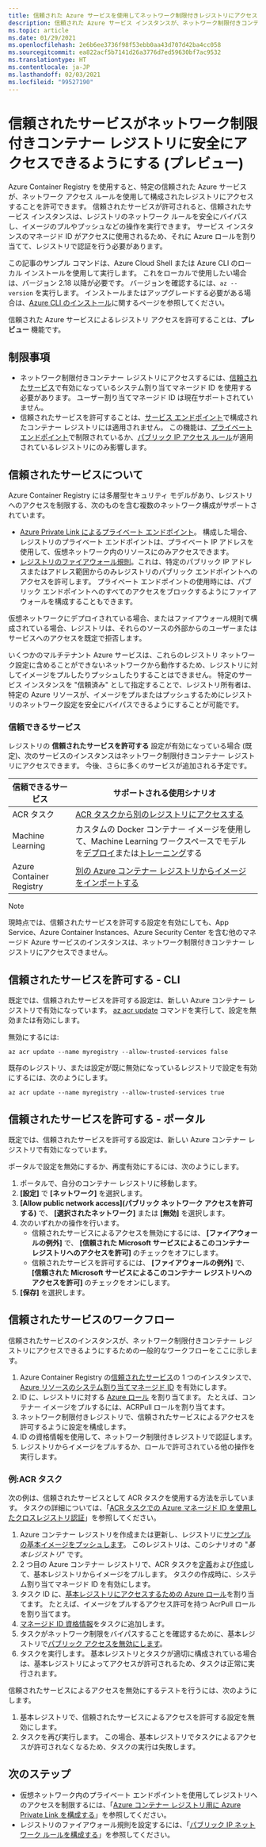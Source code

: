 ```yaml
---
title: 信頼された Azure サービスを使用してネットワーク制限付きレジストリにアクセスする
description: 信頼された Azure サービス インスタンスが、ネットワーク制限付きコンテナー レジストリに安全にアクセスしてイメージをプルまたはプッシュできるようにする
ms.topic: article
ms.date: 01/29/2021
ms.openlocfilehash: 2e6b6ee3736f98f53ebb0aa43d707d42ba4cc058
ms.sourcegitcommit: ea822acf5b7141d26a3776d7ed59630bf7ac9532
ms.translationtype: HT
ms.contentlocale: ja-JP
ms.lasthandoff: 02/03/2021
ms.locfileid: "99527190"
---
```

# <a name="allow-trusted-services-to-securely-access-a-network-restricted-container-registry-preview"></a>信頼されたサービスがネットワーク制限付きコンテナー レジストリに安全にアクセスできるようにする (プレビュー)

Azure Container Registry を使用すると、特定の信頼された Azure サービスが、ネットワーク アクセス ルールを使用して構成されたレジストリにアクセスすることを許可できます。 信頼されたサービスが許可されると、信頼されたサービス インスタンスは、レジストリのネットワーク ルールを安全にバイパスし、イメージのプルやプッシュなどの操作を実行できます。 サービス インスタンスのマネージド ID がアクセスに使用されるため、それに Azure ロールを割り当てて、レジストリで認証を行う必要があります。

この記事のサンプル コマンドは、Azure Cloud Shell または Azure CLI のローカル インストールを使用して実行します。 これをローカルで使用したい場合は、バージョン 2.18 以降が必要です。 バージョンを確認するには、`az --version` を実行します。 インストールまたはアップグレードする必要がある場合は、[Azure CLI のインストール](/cli/azure/install-azure-cli)に関するページを参照してください。

信頼された Azure サービスによるレジストリ アクセスを許可することは、**プレビュー** 機能です。

## <a name="limitations"></a>制限事項

* ネットワーク制限付きコンテナー レジストリにアクセスするには、[信頼されたサービス](#trusted-services)で有効になっているシステム割り当てマネージド ID を使用する必要があります。 ユーザー割り当てマネージド ID は現在サポートされていません。
* 信頼されたサービスを許可することは、[サービス エンドポイント](container-registry-vnet.md)で構成されたコンテナー レジストリには適用されません。 この機能は、[プライベート エンドポイント](container-registry-private-link.md)で制限されているか、[パブリック IP アクセス ルール](container-registry-access-selected-networks.md)が適用されているレジストリにのみ影響します。 

## <a name="about-trusted-services"></a>信頼されたサービスについて

Azure Container Registry には多層型セキュリティ モデルがあり、レジストリへのアクセスを制限する、次のものを含む複数のネットワーク構成がサポートされています。

* [Azure Private Link によるプライベート エンドポイント](container-registry-private-link.md)。 構成した場合、レジストリのプライベート エンドポイントは、プライベート IP アドレスを使用して、仮想ネットワーク内のリソースにのみアクセスできます。  
* [レジストリのファイアウォール規則](container-registry-access-selected-networks.md)。これは、特定のパブリック IP アドレスまたはアドレス範囲からのみレジストリのパブリック エンドポイントへのアクセスを許可します。 プライベート エンドポイントの使用時には、パブリック エンドポイントへのすべてのアクセスをブロックするようにファイアウォールを構成することもできます。

仮想ネットワークにデプロイされている場合、またはファイアウォール規則で構成されている場合、レジストリは、それらのソースの外部からのユーザーまたはサービスへのアクセスを既定で拒否します。 

いくつかのマルチテナント Azure サービスは、これらのレジストリ ネットワーク設定に含めることができないネットワークから動作するため、レジストリに対してイメージをプルしたりプッシュしたりすることはできません。 特定のサービス インスタンスを "信頼済み" として指定することで、レジストリ所有者は、特定の Azure リソースが、イメージをプルまたはプッシュするためにレジストリのネットワーク設定を安全にバイパスできるようにすることが可能です。 

### <a name="trusted-services"></a>信頼できるサービス

レジストリの **信頼されたサービスを許可する** 設定が有効になっている場合 (既定)、次のサービスのインスタンスはネットワーク制限付きコンテナー レジストリにアクセスできます。 今後、さらに多くのサービスが追加される予定です。

|信頼できるサービス  |サポートされる使用シナリオ  |
|---------|---------|
|ACR タスク     | [ACR タスクから別のレジストリにアクセスする](container-registry-tasks-cross-registry-authentication.md)       |
|Machine Learning | カスタムの Docker コンテナー イメージを使用して、Machine Learning ワークスペースでモデルを[デプロイ](../machine-learning/how-to-deploy-custom-docker-image.md)または[トレーニング](../machine-learning/how-to-train-with-custom-image.md)する |
|Azure Container Registry | [別の Azure コンテナー レジストリからイメージをインポートする](container-registry-import-images.md#import-from-an-azure-container-registry-in-the-same-ad-tenant) | 

> [!NOTE]
> 現時点では、信頼されたサービスを許可する設定を有効にしても、App Service、Azure Container Instances、Azure Security Center を含む他のマネージド Azure サービスのインスタンスは、ネットワーク制限付きコンテナー レジストリにアクセスできません。

## <a name="allow-trusted-services---cli"></a>信頼されたサービスを許可する - CLI

既定では、信頼されたサービスを許可する設定は、新しい Azure コンテナー レジストリで有効になっています。 [az acr update](/cli/azure/acr#az-acr-update) コマンドを実行して、設定を無効または有効にします。

無効にするには:

```azurecli
az acr update --name myregistry --allow-trusted-services false
```

既存のレジストリ、または設定が既に無効になっているレジストリで設定を有効にするには、次のようにします。

```azurecli
az acr update --name myregistry --allow-trusted-services true
```

## <a name="allow-trusted-services---portal"></a>信頼されたサービスを許可する - ポータル

既定では、信頼されたサービスを許可する設定は、新しい Azure コンテナー レジストリで有効になっています。 

ポータルで設定を無効にするか、再度有効にするには、次のようにします。

1. ポータルで、自分のコンテナー レジストリに移動します。
1. **[設定]** で **[ネットワーク]** を選択します。 
1. **[Allow public network access]\(パブリック ネットワーク アクセスを許可する\)** で、 **[選択されたネットワーク]** または **[無効]** を選択します。
1. 次のいずれかの操作を行います。
    * 信頼されたサービスによるアクセスを無効にするには、 **[ファイアウォールの例外]** で、 **[信頼された Microsoft サービスによるこのコンテナー レジストリへのアクセスを許可]** のチェックをオフにします。 
    * 信頼されたサービスを許可するには、 **[ファイアウォールの例外]** で、 **[信頼された Microsoft サービスによるこのコンテナー レジストリへのアクセスを許可]** のチェックをオンにします。
1. **[保存]** を選択します。

## <a name="trusted-services-workflow"></a>信頼されたサービスのワークフロー

信頼されたサービスのインスタンスが、ネットワーク制限付きコンテナー レジストリにアクセスできるようにするための一般的なワークフローをここに示します。

1. Azure Container Registry の[信頼されたサービス](#trusted-services)の 1 つのインスタンスで、[Azure リソースのシステム割り当てマネージド ID](../active-directory/managed-identities-azure-resources/overview.md) を有効にします。
1. ID に、レジストリに対する [Azure ロール](container-registry-roles.md) を割り当てます。 たとえば、コンテナー イメージをプルするには、ACRPull ロールを割り当てます。
1. ネットワーク制限付きレジストリで、信頼されたサービスによるアクセスを許可するように設定を構成します。
1. ID の資格情報を使用して、ネットワーク制限付きレジストリで認証します。 
1. レジストリからイメージをプルするか、ロールで許可されている他の操作を実行します。

### <a name="example-acr-tasks"></a>例:ACR タスク

次の例は、信頼されたサービスとして ACR タスクを使用する方法を示しています。 タスクの詳細については、「[ACR タスクでの Azure マネージド ID を使用したクロスレジストリ認証](container-registry-tasks-cross-registry-authentication.md)」を参照してください。

1. Azure コンテナー レジストリを作成または更新し、レジストリに[サンプルの基本イメージをプッシュします](container-registry-tasks-cross-registry-authentication.md#prepare-base-registry)。 このレジストリは、このシナリオの "*基本レジストリ*" です。
1. 2 つ目の Azure コンテナー レジストリで、ACR タスクを[定義](container-registry-tasks-cross-registry-authentication.md#define-task-steps-in-yaml-file)および[作成](container-registry-tasks-cross-registry-authentication.md#option-2-create-task-with-system-assigned-identity)して、基本レジストリからイメージをプルします。 タスクの作成時に、システム割り当てマネージド ID を有効にします。
1. タスク ID に、[基本レジストリにアクセスするための Azure ロール](container-registry-tasks-authentication-managed-identity.md#3-grant-the-identity-permissions-to-access-other-azure-resources)を割り当てます。 たとえば、イメージをプルするアクセス許可を持つ AcrPull ロールを割り当てます。
1. [マネージド ID 資格情報](container-registry-tasks-authentication-managed-identity.md#4-optional-add-credentials-to-the-task)をタスクに追加します。
1. タスクがネットワーク制限をバイパスすることを確認するために、基本レジストリで[パブリック アクセスを無効にします](container-registry-access-selected-networks.md#disable-public-network-access)。
1. タスクを実行します。 基本レジストリとタスクが適切に構成されている場合は、基本レジストリによってアクセスが許可されるため、タスクは正常に実行されます。

信頼されたサービスによるアクセスを無効にするテストを行うには、次のようにします。

1. 基本レジストリで、信頼されたサービスによるアクセスを許可する設定を無効にします。
1. タスクを再び実行します。 この場合、基本レジストリでタスクによるアクセスが許可されなくなるため、タスクの実行は失敗します。

## <a name="next-steps"></a>次のステップ

* 仮想ネットワーク内のプライベート エンドポイントを使用してレジストリへのアクセスを制限するには、「[Azure コンテナー レジストリ用に Azure Private Link を構成する](container-registry-private-link.md)」を参照してください。
* レジストリのファイアウォール規則を設定するには、「[パブリック IP ネットワーク ルールを構成する](container-registry-access-selected-networks.md)」を参照してください。
